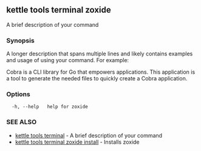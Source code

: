 ## kettle tools terminal zoxide

A brief description of your command

### Synopsis

A longer description that spans multiple lines and likely contains examples
and usage of using your command. For example:

Cobra is a CLI library for Go that empowers applications.
This application is a tool to generate the needed files
to quickly create a Cobra application.

### Options

```
  -h, --help   help for zoxide
```

### SEE ALSO

* [kettle tools terminal](kettle_tools_terminal.md)	 - A brief description of your command
* [kettle tools terminal zoxide install](kettle_tools_terminal_zoxide_install.md)	 - Installs zoxide

